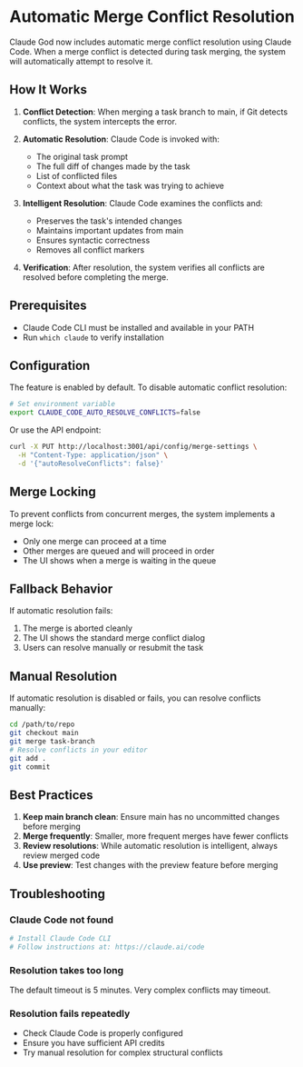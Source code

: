 # Automatic Merge Conflict Resolution

Claude God now includes automatic merge conflict resolution using Claude Code. When a merge conflict is detected during task merging, the system will automatically attempt to resolve it.

## How It Works

1. **Conflict Detection**: When merging a task branch to main, if Git detects conflicts, the system intercepts the error.

2. **Automatic Resolution**: Claude Code is invoked with:
   - The original task prompt
   - The full diff of changes made by the task
   - List of conflicted files
   - Context about what the task was trying to achieve

3. **Intelligent Resolution**: Claude Code examines the conflicts and:
   - Preserves the task's intended changes
   - Maintains important updates from main
   - Ensures syntactic correctness
   - Removes all conflict markers

4. **Verification**: After resolution, the system verifies all conflicts are resolved before completing the merge.

## Prerequisites

- Claude Code CLI must be installed and available in your PATH
- Run `which claude` to verify installation

## Configuration

The feature is enabled by default. To disable automatic conflict resolution:

```bash
# Set environment variable
export CLAUDE_CODE_AUTO_RESOLVE_CONFLICTS=false
```

Or use the API endpoint:
```bash
curl -X PUT http://localhost:3001/api/config/merge-settings \
  -H "Content-Type: application/json" \
  -d '{"autoResolveConflicts": false}'
```

## Merge Locking

To prevent conflicts from concurrent merges, the system implements a merge lock:
- Only one merge can proceed at a time
- Other merges are queued and will proceed in order
- The UI shows when a merge is waiting in the queue

## Fallback Behavior

If automatic resolution fails:
1. The merge is aborted cleanly
2. The UI shows the standard merge conflict dialog
3. Users can resolve manually or resubmit the task

## Manual Resolution

If automatic resolution is disabled or fails, you can resolve conflicts manually:

```bash
cd /path/to/repo
git checkout main
git merge task-branch
# Resolve conflicts in your editor
git add .
git commit
```

## Best Practices

1. **Keep main branch clean**: Ensure main has no uncommitted changes before merging
2. **Merge frequently**: Smaller, more frequent merges have fewer conflicts
3. **Review resolutions**: While automatic resolution is intelligent, always review merged code
4. **Use preview**: Test changes with the preview feature before merging

## Troubleshooting

### Claude Code not found
```bash
# Install Claude Code CLI
# Follow instructions at: https://claude.ai/code
```

### Resolution takes too long
The default timeout is 5 minutes. Very complex conflicts may timeout.

### Resolution fails repeatedly
- Check Claude Code is properly configured
- Ensure you have sufficient API credits
- Try manual resolution for complex structural conflicts
